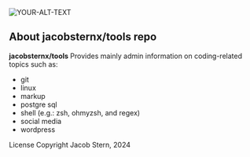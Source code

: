 
<!--
** jacobsternx/tools ** repo provides mainly admin information on coding-related topics.
-->

<picture>
 <source media="(prefers-color-scheme: dark)" srcset="YOUR-DARKMODE-IMAGE">
 <img alt="YOUR-ALT-TEXT" src="YOUR-DEFAULT-IMAGE">
</picture>

## About jacobsternx/tools repo

**jacobsternx/tools** 
Provides mainly admin information on coding-related topics such as:

* git
* linux
* markup
* postgre sql
* shell (e.g.: zsh, ohmyzsh, and regex)
* social media
* wordpress

License
Copyright Jacob Stern, 2024
